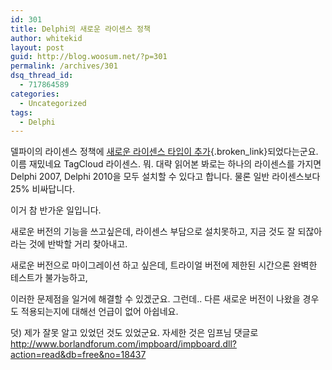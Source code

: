 ```yaml
---
id: 301
title: Delphi의 새로운 라이센스 정책
author: whitekid
layout: post
guid: http://blog.woosum.net/?p=301
permalink: /archives/301
dsq_thread_id:
  - 717864589
categories:
  - Uncategorized
tags:
  - Delphi
---
```

델파이의 라이센스 정책에 [새로운 라이센스 타입이 추가][1]{.broken_link}되었다는군요. 이름 재밌네요 TagCloud 라이센스. 뭐. 대략 읽어본 봐로는 하나의 라이센스를 가지면 Delphi 2007, Delphi 2010을 모두 설치할 수 있다고 합니다. 물론 일반 라이센스보다 25% 비싸답니다.

이거 참 반가운 일입니다.

새로운 버전의 기능을 쓰고싶은데, 라이센스 부담으로 설치못하고, 지금 것도 잘 되잖아라는 것에 반박할 거리 찾아내고.

새로운 버전으로 마이그레이션 하고 싶은데, 트라이얼 버전에 제한된 시간으론 완벽한 테스트가 불가능하고,

이러한 문제점을 일거에 해결할 수 있겠군요. 그런데.. 다른 새로운 버전이 나왔을 경우도 적용되는지에 대해선 언급이 없어 아쉽네요.

덧) 제가 잘못 알고 있었던 것도 있었군요. 자세한 것은 임프님 댓글로 <http://www.borlandforum.com/impboard/impboard.dll?action=read&db=free&no=18437>

 [1]: http://blog.marcocantu.com/blog/delphi_toolcloud_many_versions.html